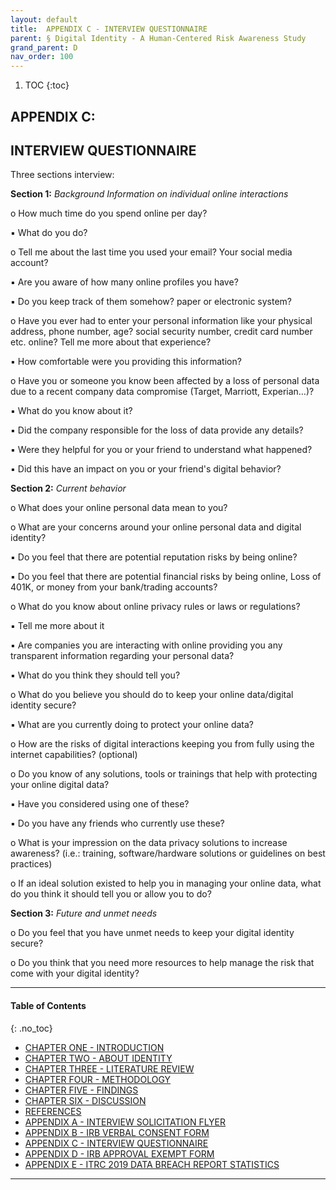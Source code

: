```yaml
---
layout: default
title:  APPENDIX C - INTERVIEW QUESTIONNAIRE 
parent: § Digital Identity - A Human-Centered Risk Awareness Study
grand_parent: D 
nav_order: 100 
---
```

<style>
.dont-break-out {
  /* These are technically the same, but use both */
  overflow-wrap: break-word;
  word-wrap: break-word;

  -ms-word-break: break-all;
  /* This is the dangerous one in WebKit, as it breaks things wherever */
  word-break: break-all;
  /* Instead use this non-standard one: */
  word-break: break-word;
}
</style>

<div class="dont-break-out" markdown="1">

1. TOC
{:toc}

## APPENDIX C:

## INTERVIEW QUESTIONNAIRE
Three sections interview:

**Section 1:** *Background Information on individual online interactions*

o How much time do you spend online per day?

▪ What do you do?

o Tell me about the last time you used your email? Your social media account?

▪ Are you aware of how many online profiles you have?

▪ Do you keep track of them somehow? paper or electronic system?

o Have you ever had to enter your personal information like your physical address, phone number, age? social security number, credit card number etc. online? Tell me more about that experience?

▪ How comfortable were you providing this information?

o Have you or someone you know been affected by a loss of personal data due to a recent company data compromise (Target, Marriott, Experian…)?

▪ What do you know about it?

▪ Did the company responsible for the loss of data provide any details?

▪ Were they helpful for you or your friend to understand what happened?

▪ Did this have an impact on you or your friend's digital behavior?

**Section 2:** *Current behavior*

o What does your online personal data mean to you?

o What are your concerns around your online personal data and digital identity?

▪ Do you feel that there are potential reputation risks by being online?

▪ Do you feel that there are potential financial risks by being online, Loss of 401K, or money from your bank/trading accounts?

o What do you know about online privacy rules or laws or regulations?

▪ Tell me more about it

▪ Are companies you are interacting with online providing you any transparent information regarding your personal data?

▪ What do you think they should tell you?

o What do you believe you should do to keep your online data/digital identity secure?

▪ What are you currently doing to protect your online data?

o How are the risks of digital interactions keeping you from fully using the internet capabilities? (optional)

o Do you know of any solutions, tools or trainings that help with protecting your online digital data?

▪ Have you considered using one of these?

▪ Do you have any friends who currently use these?

o What is your impression on the data privacy solutions to increase awareness? (i.e.: training, software/hardware solutions or guidelines on best practices)

o If an ideal solution existed to help you in managing your online data, what do you think it should tell you or allow you to do?

**Section 3:** *Future and unmet needs*

o Do you feel that you have unmet needs to keep your digital identity secure?

o Do you think that you need more resources to help manage the risk that come with your digital identity?

***

#### Table of Contents
{: .no_toc}

<ul><li> <a href="/docs/D/digital-identity-a-human-centered-risk-awareness-study-1/">CHAPTER ONE - INTRODUCTION</a></li><li> <a href="/docs/D/digital-identity-a-human-centered-risk-awareness-study-2/">CHAPTER TWO - ABOUT IDENTITY</a></li><li> <a href="/docs/D/digital-identity-a-human-centered-risk-awareness-study-3/">CHAPTER THREE - LITERATURE REVIEW</a></li><li> <a href="/docs/D/digital-identity-a-human-centered-risk-awareness-study-4/">CHAPTER FOUR - METHODOLOGY</a></li><li> <a href="/docs/D/digital-identity-a-human-centered-risk-awareness-study-5/">CHAPTER FIVE - FINDINGS</a></li><li> <a href="/docs/D/digital-identity-a-human-centered-risk-awareness-study-6/">CHAPTER SIX - DISCUSSION</a></li><li> <a href="/docs/D/digital-identity-a-human-centered-risk-awareness-study-7/">REFERENCES</a></li><li> <a href="/docs/D/digital-identity-a-human-centered-risk-awareness-study-8/">APPENDIX A - INTERVIEW SOLICITATION FLYER</a></li><li> <a href="/docs/D/digital-identity-a-human-centered-risk-awareness-study-9/">APPENDIX B - IRB VERBAL CONSENT FORM</a></li><li> <a href="/docs/D/digital-identity-a-human-centered-risk-awareness-study-10/">APPENDIX C - INTERVIEW QUESTIONNAIRE</a></li><li> <a href="/docs/D/digital-identity-a-human-centered-risk-awareness-study-11/">APPENDIX D - IRB APPROVAL EXEMPT FORM</a></li><li> <a href="/docs/D/digital-identity-a-human-centered-risk-awareness-study-12/">APPENDIX E - ITRC 2019 DATA BREACH REPORT STATISTICS</a></li></ul>

***


</div>
